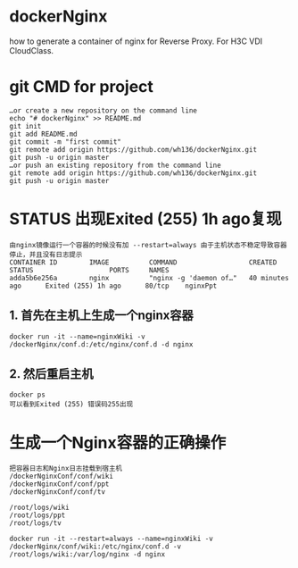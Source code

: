 # dockerNginx
how to generate a container of nginx for Reverse Proxy. For  H3C VDI CloudClass.

# git CMD for project
    …or create a new repository on the command line
    echo "# dockerNginx" >> README.md
    git init
    git add README.md
    git commit -m "first commit"
    git remote add origin https://github.com/wh136/dockerNginx.git
    git push -u origin master
    …or push an existing repository from the command line
    git remote add origin https://github.com/wh136/dockerNginx.git
    git push -u origin master
# STATUS 出现Exited (255) 1h ago复现
    由nginx镜像运行一个容器的时候没有加 --restart=always 由于主机状态不稳定导致容器停止，并且没有日志提示
    CONTAINER ID        IMAGE          COMMAND                  CREATED             STATUS                   PORTS     NAMES
    adda5b6e256a        nginx          "nginx -g 'daemon of…"   40 minutes ago      Exited (255) 1h ago      80/tcp    nginxPpt  
## 1. 首先在主机上生成一个nginx容器
    docker run -it --name=nginxWiki -v /dockerNginx/conf.d:/etc/nginx/conf.d -d nginx
## 2. 然后重启主机
    docker ps
    可以看到Exited (255) 错误码255出现

# 生成一个Nginx容器的正确操作
    把容器日志和Nginx日志挂载到宿主机 
    /dockerNginxConf/conf/wiki
    /dockerNginxConf/conf/ppt
    /dockerNginxConf/conf/tv
    
    /root/logs/wiki
    /root/logs/ppt
    /root/logs/tv
    
    docker run -it --restart=always --name=nginxWiki -v /dockerNginx/conf/wiki:/etc/nginx/conf.d -v /root/logs/wiki:/var/log/nginx -d nginx  



